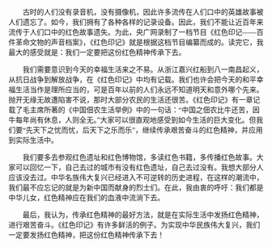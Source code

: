 <p><span style="font-family: 仿宋;">&emsp;&emsp;古时的人们没有录音机，没有摄像机，因此许多流传在人们口中的英雄故事被人们遗忘了。如今，我们拥有了各种各样的记录设备。因此，我们不能让近百年来流传于人们口中的红色故事遗失。为此，央广网录制了一档节目《红色印记&mdash;&mdash;百件革命文物的声音档案》，《红色印记》就是根据这档节目编纂而成的。读完它，我最大的感受就是：我们一定要把这份红色精神传承下去。</span></p>
<p><span style="font-family: 仿宋;">&emsp;&emsp;我们需要意识到今天的幸福生活来之不易。从浙江嘉兴红船到八一南昌起义，从抗日战争到解放战争，在《红色印记》中均有记载。我们也许会把今天的和平幸福生活当作是理所应当的，可是百年以前的人们永远不知道明天和意外哪个先来。抛开无缘无故遭陷害不说，那时大部分农民的生活还很苦。《红色印记》有一章记载了毛主席所著的《中国佃农生活举例》中的一句话：&ldquo;中国之佃农比牛还苦，因牛每年尚有休息，人则全无。&rdquo;大家可以很直观地感受到如今生活的巨大变化。但我们要&ldquo;先天下之忧而忧，后天下之乐而乐&rdquo;，继续传承艰苦奋斗的红色精神，并应用到实际生活中。</span></p>
<p><span style="font-family: 仿宋;">&emsp;&emsp;我们要多去参观红色遗址和红色博物馆，多读红色书籍，多传播红色故事。大家可以回忆一下，自己去过的城市有没有红色遗址，自己去过没有。我想大部分人应该没去过。中华名族伟大复兴已经进入不可逆转的历史进程，在这样的潮流中，我们最不应忘记的就是为新中国而献身的烈士们。在此，我由衷的呼吁：我们都是中华儿女，红色精神应在我们的血液中流淌下去。</span></p>
<p><span style="font-family: 仿宋;">&emsp;&emsp;最后，我认为，传承红色精神的最好方法，就是在实际生活中发扬红色精神，进行艰苦奋斗。《红色印记》有许多鲜活的例子。为实现中华民族伟大复兴，我们一定要发扬红色精神，把这份红色精神传承下去！</span></p>